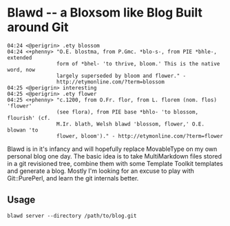 # Blawd -- a Bloxsom like Blog Built around Git

    04:24 <@perigrin> .ety blossom
    04:24 <+phenny> "O.E. blostma, from P.Gmc. *blo-s-, from PIE *bhle-, extended 
                    form of *bhel- 'to thrive, bloom.' This is the native word, now 
                    largely superseded by bloom and flower." - 
                    http://etymonline.com/?term=blossom
    04:25 <@perigrin> interesting
    04:25 <@perigrin> .ety flower
    04:25 <+phenny> "c.1200, from O.Fr. flor, from L. florem (nom. flos) 'flower' 
                    (see flora), from PIE base *bhlo- 'to blossom, flourish' (cf. 
                    M.Ir. blath, Welsh blawd 'blossom, flower,' O.E. blowan 'to 
                    flower, bloom')." - http://etymonline.com/?term=flower
    
Blawd is in it's infancy and will hopefully replace MovableType on my own
personal blog one day. The basic idea is to take MultiMarkdown files stored in
a git revisioned tree, combine them with some Template Toolkit templates and
generate a blog. Mostly I'm looking for an excuse to play with Git::PurePerl,
and learn the git internals better.

## Usage

    blawd server --directory /path/to/blog.git 

